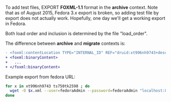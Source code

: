 To add test files, EXPORT **FOXML-1.1** format in the **archive** context.
Note that as of August 2015, Fedora 3.x export is broken, so adding test file by export does not
actually work. Hopefully, one day we'll get a working export in Fedora.

Both load order and inclusion is determined by the file "load_order".

The difference between **archive** and **migrate** contexts is:

```diff
- <foxml:contentLocation TYPE="INTERNAL_ID" REF="druid:xt996nh9743+descMetadata+descMetadata.0"/>
+ <foxml:binaryContent> 
+   ...
+ </foxml:binaryContent> 
```

Example export from fedora URL:
```bash
for x in xt996nh9743 ts750tk2598 ; do
  wget -O $x.xml --user=fedoraAdmin --password=fedoraAdmin "localhost:8983/fedora/objects/druid%3A$x/export?context=archive"
done
```
